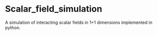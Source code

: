 # Scalar_field_simulation
A simulation of interacting scalar fields in 1+1 dimensions implemented in python.

